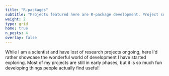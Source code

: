 ```yaml
---
title: "R-packages"
subtitle: "Projects featured here are R-package development. Project summaries, links to source code and demos can be found by clicking each."
weight: 2
type: grid
home: true
n_posts: 4
overlay: false
---
```


While I am a scientist and have lost of research projects ongoing, here I'd rather showcase the wonderful world of development I have started exploring.
Most of my projects are still in early phases, but it is so much fun developing things people actually find useful!
